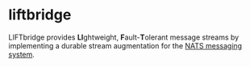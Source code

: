 # liftbridge

LIFTbridge provides **LI**ghtweight, **F**ault-**T**olerant message streams by implementing a durable stream augmentation for the [NATS messaging system](https://nats.io).
